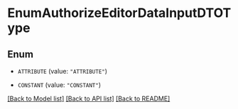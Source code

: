 # EnumAuthorizeEditorDataInputDTOType

## Enum


* `ATTRIBUTE` (value: `"ATTRIBUTE"`)

* `CONSTANT` (value: `"CONSTANT"`)


[[Back to Model list]](../README.md#documentation-for-models) [[Back to API list]](../README.md#documentation-for-api-endpoints) [[Back to README]](../README.md)


